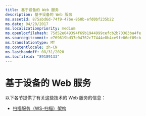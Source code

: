 ```yaml
---
title: 基于设备的 Web 服务
description: 基于设备的 Web 服务
ms.assetid: 875abd6d-74f9-47be-860b-efd0bf235b22
ms.date: 04/20/2017
ms.localizationpriority: medium
ms.openlocfilehash: 75d52e049394f69b1944999cefcb2b70383ba4fe
ms.sourcegitcommit: e769619bd37e04762c77444e8b4ce9fe86ef09cb
ms.translationtype: MT
ms.contentlocale: zh-CN
ms.lasthandoff: 08/31/2020
ms.locfileid: "89189133"
---
```

# <a name="web-services-on-devices"></a>基于设备的 Web 服务

以下各节提供了有关这些技术的 Web 服务的信息：

-   [扫描服务（WS-扫描）架构](./scan-service--ws-scan--schema.md)